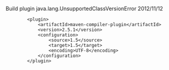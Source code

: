Build plugin java.lang.UnsupportedClassVersionError 2012/11/12


			<plugin>
				<artifactId>maven-compiler-plugin</artifactId>
				<version>2.5.1</version>
				<configuration>
					<source>1.5</source>
					<target>1.5</target>
					<encoding>UTF-8</encoding>
				</configuration>
			</plugin>


